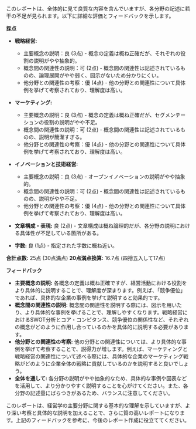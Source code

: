 このレポートは、全体的に見て良質な内容を含んでいますが、各分野の記述に若干の不足が見られます。以下に詳細な評価とフィードバックを示します。

**採点**

* **戦略経営:**
    * 主要概念の説明：良 (3点) - 概念の定義は概ね正確だが、それぞれの役割の説明がやや抽象的。
    * 概念間の関連性の説明：可 (2点) - 概念間の関連性は記述されているものの、論理展開がやや弱く、図示がないため分かりにくい。
    * 他分野との関連性の考察：優 (4点) - 他の分野との関連性について具体例を挙げて考察されており、理解度は高い。

* **マーケティング:**
    * 主要概念の説明：良 (3点) - 概念の定義は概ね正確だが、セグメンテーションの役割の説明がやや不足。
    * 概念間の関連性の説明：可 (2点) - 概念間の関連性は記述されているものの、説明が簡潔すぎる。
    * 他分野との関連性の考察：優 (4点) - 他の分野との関連性について具体例を挙げて考察されており、理解度は高い。

* **イノベーションと技術経営:**
    * 主要概念の説明：良 (3点) - オープンイノベーションの説明がやや抽象的。
    * 概念間の関連性の説明：可 (2点) - 概念間の関連性は記述されているものの、説明がやや不足。
    * 他分野との関連性の考察：優 (4点) - 他の分野との関連性について具体例を挙げて考察されており、理解度は高い。

* **文章構成・表現:** 良 (2点) - 文章構成は概ね論理的だが、各分野の説明における具体性が不足している箇所がある。
* **字数:** 良 (1点) - 指定された字数に概ね近い。

**合計点数:** 25点 (30点満点)
**20点満点換算:** 16.7点 (四捨五入して17点)


**フィードバック**

* **主要概念の説明:** 各概念の定義は概ね正確ですが、経営活動における役割をより具体的に説明することで、理解度が深まります。例えば、「競争優位」であれば、具体的な企業の事例を挙げて説明すると効果的です。
* **概念間の関連性の説明:**  概念間の関連性を説明する際には、図示を用いたり、より具体的な事例を挙げることで、理解しやすくなります。戦略経営におけるSWOT分析とコア・コンピタンス、競争優位の関係性など、それぞれの概念がどのように作用し合っているのかを具体的に説明する必要があります。
* **他分野との関連性の考察:** 他の分野との関連性については、より具体的な事例を挙げて考察することで、説得力が増します。例えば、マーケティングと戦略経営の関連性について述べる際には、具体的な企業のマーケティング戦略がどのように企業全体の戦略に貢献しているのかを説明すると良いでしょう。
* **全体を通して:** 各分野の説明がやや抽象的なため、具体的な事例や図表などを活用して、より分かりやすく説明することを心がけてください。また、各分野の記述量にばらつきがあるため、バランスに注意してください。


このレポートは、経営学の主要分野に関する基本的な理解を示していますが、より深い考察と具体的な説明を加えることで、さらに質の高いレポートになります。上記のフィードバックを参考に、今後のレポート作成に役立ててください。
